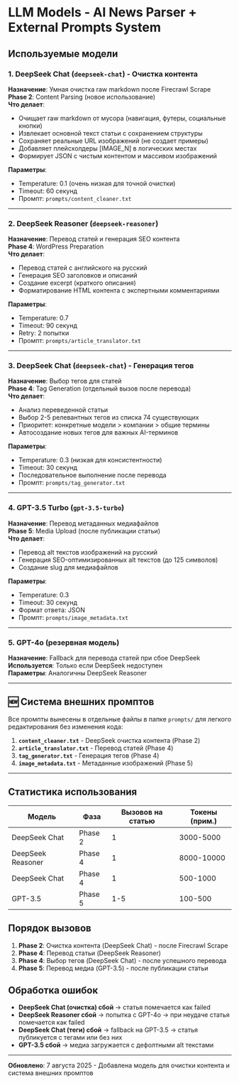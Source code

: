 # LLM Models - AI News Parser + External Prompts System

## Используемые модели

### 1. DeepSeek Chat (`deepseek-chat`) - Очистка контента
**Назначение**: Умная очистка raw markdown после Firecrawl Scrape  
**Phase 2**: Content Parsing (новое использование)  
**Что делает**:
- Очищает raw markdown от мусора (навигация, футеры, социальные кнопки)
- Извлекает основной текст статьи с сохранением структуры
- Сохраняет реальные URL изображений (не создает примеры)
- Добавляет плейсхолдеры [IMAGE_N] в логических местах
- Формирует JSON с чистым контентом и массивом изображений

**Параметры**:
- Temperature: 0.1 (очень низкая для точной очистки)
- Timeout: 60 секунд
- Промпт: `prompts/content_cleaner.txt`

---

### 2. DeepSeek Reasoner (`deepseek-reasoner`)
**Назначение**: Перевод статей и генерация SEO контента  
**Phase 4**: WordPress Preparation  
**Что делает**:
- Перевод статей с английского на русский
- Генерация SEO заголовков и описаний
- Создание excerpt (краткого описания)
- Форматирование HTML контента с экспертными комментариями

**Параметры**:
- Temperature: 0.7
- Timeout: 90 секунд
- Retry: 2 попытки
- Промпт: `prompts/article_translator.txt`

---

### 3. DeepSeek Chat (`deepseek-chat`) - Генерация тегов
**Назначение**: Выбор тегов для статей  
**Phase 4**: Tag Generation (отдельный вызов после перевода)  
**Что делает**:
- Анализ переведенной статьи
- Выбор 2-5 релевантных тегов из списка 74 существующих
- Приоритет: конкретные модели > компании > общие термины
- Автосоздание новых тегов для важных AI-терминов

**Параметры**:
- Temperature: 0.3 (низкая для консистентности)
- Timeout: 30 секунд
- Последовательное выполнение после перевода
- Промпт: `prompts/tag_generator.txt`

---

### 4. GPT-3.5 Turbo (`gpt-3.5-turbo`)
**Назначение**: Перевод метаданных медиафайлов  
**Phase 5**: Media Upload (после публикации статьи)  
**Что делает**:
- Перевод alt текстов изображений на русский
- Генерация SEO-оптимизированных alt текстов (до 125 символов)
- Создание slug для медиафайлов

**Параметры**:
- Temperature: 0.3
- Timeout: 30 секунд
- Формат ответа: JSON
- Промпт: `prompts/image_metadata.txt`

---

### 5. GPT-4o (резервная модель)
**Назначение**: Fallback для перевода статей при сбое DeepSeek  
**Используется**: Только если DeepSeek недоступен  
**Параметры**: Аналогичны DeepSeek Reasoner

---

## 🆕 Система внешних промптов

Все промпты вынесены в отдельные файлы в папке `prompts/` для легкого редактирования без изменения кода:

1. **`content_cleaner.txt`** - DeepSeek очистка контента (Phase 2)
2. **`article_translator.txt`** - Перевод статей (Phase 4)  
3. **`tag_generator.txt`** - Генерация тегов (Phase 4)
4. **`image_metadata.txt`** - Метаданные изображений (Phase 5)

---

## Статистика использования

| Модель | Фаза | Вызовов на статью | Токены (прим.) |
|--------|------|-------------------|----------------|
| DeepSeek Chat | Phase 2 | 1 | 3000-5000 |
| DeepSeek Reasoner | Phase 4 | 1 | 8000-10000 |
| DeepSeek Chat | Phase 4 | 1 | 500-1000 |
| GPT-3.5 | Phase 5 | 1-5 | 100-500 |

## Порядок вызовов

1. **Phase 2**: Очистка контента (DeepSeek Chat) - после Firecrawl Scrape
2. **Phase 4**: Перевод статьи (DeepSeek Reasoner)
3. **Phase 4**: Выбор тегов (DeepSeek Chat) - после успешного перевода
4. **Phase 5**: Перевод медиа (GPT-3.5) - после публикации статьи

## Обработка ошибок

- **DeepSeek Chat (очистка) сбой** → статья помечается как failed
- **DeepSeek Reasoner сбой** → попытка с GPT-4o → при неудаче статья помечается как failed
- **DeepSeek Chat (теги) сбой** → fallback на GPT-3.5 → статья публикуется с тегами или без них
- **GPT-3.5 сбой** → медиа загружается с дефолтными alt текстами

---

**Обновлено**: 7 августа 2025 - Добавлена модель для очистки контента и система внешних промптов